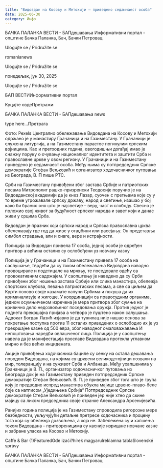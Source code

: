 ```yaml
---
title: "Видовдан на Косову и Метохији – приведено седамнаест особа"
date: 2025-06-30
category: Инфо
---
```


БАЧКА ПАЛАНКА ВЕСТИ - БАПдешавања Информативни портал - општине Бачка Паланка, Бач, Бачки Петровац

Ulogujte se / Pridružite se

romanianews

Ulogujte se / Pridružite se

понедељак, јун 30, 2025

Ulogujte se / Pridružite se

БАП ВЕСТИИнформативни портал

Куцајте овдеПретражи

БАЧКА ПАЛАНКА ВЕСТИ - БАПдешавања news

type here...Претрага

Фото: Pexels
            Централно обележавање Видовдана на Косову и Метохији одржано је у манастиру Грачаница и на Газиместану. У Грачаници је служена литургија, а на Газиместану парастос погинулим српским војницима. Као и претходних година, овогодишњи догађај имао је снажну поруку о очувању националног идентитета и заштити Срба и православне цркве у овом региону.
У Грачаници и на Газиместану приведено је седамнаест особа. Међу њима су потпредседник Српске демократије Стефан Вељковић и организатор ходочасничког путовања из Београда, В. П пише РТС.


Срби на Газиместану привођени због застава Србије и патриотских песама
Митрополит рашко-призренски Теодосије поручио је на Видовданској академији да је кнез Лазар, суочен с претњама које су у то време угрожавале српску државу, народ и светиње, изашао у бој како би бранио оно што је најсветије – веру, част и слободу. Свесно је положио свој живот за будућност српског народа и завет који и данас живи у срцима Срба.


Видовдан је празник који српски народ и Српска православна црква обележавају где год да живе у отаџбини или расејању. Он представља симбол страдања, али и снаге, вере и истрајности.




Полиција за Видовдан привела 17 особа, једној особи је одређен притвор а већина осталих су ослобођени уз новчану казну


Полиција је у Грачаници и на Газиместану привела 17 особа на саслушање, тврдећи да су током обележавања Видовдана наводно провоцирале и подстицале на мржњу, те поседовале одећу са провокативним садржајем.
У саопштењу је наведено да су Срби привођени због ношења застава Србије или слика манастира, обележја спортских клубова, певања патриотиских песама, а све са циљем да Курти поново своје казамате напуни Србима и покуша да их криминализује и жигоше.
У координацији са правосудним органима, једном осумњиченом изречена је мера притвора због сумње на кривично дело недозвољеног поседовања оружја. Против једног је поднета прекршајна пријава а четворо је пуштено након салушања.
Адвокат Богдан Лазић изјавио је да тужилац није нашао основа за покретање поступка против 11 осталих приведених о ослободио их је уз прекршајне казне од 500 евра, због наводног омаловажавања И непоштовања наредби овлашченог лица.
Полиција је у саопштењу навела да је манифестација прославе Видовдана протекла углавном мирно и без већих инцидената.


Акције привођења ходочасника бациле су сенку на остала дешавања поводом Видовдана, на којима су црквени великодстојници позвали на мир, толеранцију и на суживот Срба и Албанаца.
Међу ухапшенима у Грачаници је В. П., организатор ходочасничког путовања из Београда док је на Газиместану приведен потпредседник Српске демократије Стефан Вељковић.
В. П. је приведен због тога што је група коју је предводио испред манастира обукла мајице црвено-плаво-беле боје са натписом „Уједињена Србија“ Потпредседник Српске демократије Стефан Вељковић је приведен јер није хтео да скине мајицу са ликом председника своје странке Александра Арсенијевића.

Ранијих година полиција је на Газиместану спроводила ригорозне мере безбедности, укључујући детаљне претресе ходочасника и процену тога која су обележја дозвољена, а која не. Забележена су и хапшења током Видовдана – притвореницима су касније изрицане новчане казне и забране уласка на Косово и Метохију.

Caffe & Bar (1)FeaturedGde izaći?hírek magyarulreklamna tablaSlovenské správy

БАЧКА ПАЛАНКА ВЕСТИ - БАПдешавања Информативни портал - општине Бачка Паланка, Бач, Бачки Петровац
